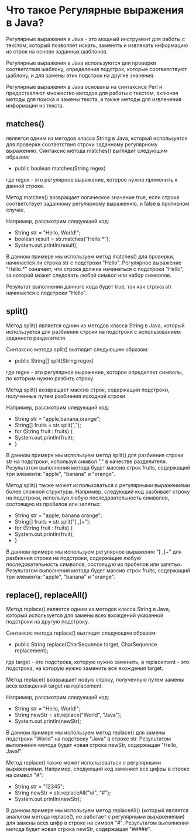 
# Что такое Регулярные выражения в Java?

Регулярные выражения в Java - это мощный инструмент для работы с текстом, который позволяет искать, 
заменять и извлекать информацию из строк на основе заданных шаблонов. 

Регулярные выражения в Java используются для проверки соответствия шаблону, определения подстрок, 
которые соответствуют шаблону, и для замены этих подстрок на другие значения. 

Регулярные выражения в Java основаны на синтаксисе Perl и предоставляют множество методов для работы с текстом, 
включая методы для поиска и замены текста, а также методы для извлечения информации из текста.

## matches() 

является одним из методов класса String в Java, который используется для проверки соответствия строки заданному регулярному выражению.
Синтаксис метода matches() выглядит следующим образом:

- public boolean matches(String regex)

где regex - это регулярное выражение, которое нужно применить к данной строке.

Метод matches() возвращает логическое значение true, если строка соответствует заданному регулярному выражению, и false в противном случае.

Например, рассмотрим следующий код:

 - String str = "Hello, World!";
- boolean result = str.matches("Hello.*");
- System.out.println(result);

В данном примере мы используем метод matches() для проверки, начинается ли строка str с подстроки "Hello". Регулярное выражение "Hello.*" означает, что строка должна начинаться с подстроки "Hello", за которой может следовать любой символ или набор символов.

Результат выполнения данного кода будет true, так как строка str начинается с подстроки "Hello".


## split()

Метод split() является одним из методов класса String в Java, который используется для разбиения строки на подстроки с использованием заданного разделителя.

Синтаксис метода split() выглядит следующим образом:

- public String[] split(String regex)

где regex - это регулярное выражение, которое определяет символы, по которым нужно разбить строку.

Метод split() возвращает массив строк, содержащий подстроки, полученные путем разбиения исходной строки.

Например, рассмотрим следующий код:

- String str = "apple,banana,orange";
- String[] fruits = str.split(",");
- for (String fruit : fruits) {
- System.out.println(fruit);
- }


В данном примере мы используем метод split() для разбиения строки str на подстроки, используя символ "," в качестве разделителя. Результатом выполнения метода будет массив строк fruits, содержащий три элемента: "apple", "banana" и "orange".

Метод split() также может использоваться с регулярными выражениями более сложной структуры. Например, следующий код разбивает строку на подстроки, используя любую последовательность символов, состоящую из пробелов или запятых:

- String str = "apple, banana orange";
- String[] fruits = str.split("[ ,]+");
- for (String fruit : fruits) {
- System.out.println(fruit);
- }

В данном примере мы используем регулярное выражение "[ ,]+" для разбиения строки на подстроки, содержащие любую последовательность символов, состоящую из пробелов или запятых. Результатом выполнения метода будет массив строк fruits, содержащий три элемента: "apple", "banana" и "orange".

 
## replace(),  replaceAll()

Метод replace() является одним из методов класса String в Java, который используется для замены всех вхождений указанной подстроки на другую подстроку.

Синтаксис метода replace() выглядит следующим образом:
 

- public String replace(CharSequence target, CharSequence replacement);


где target - это подстрока, которую нужно заменить, а replacement - это подстрока, на которую нужно заменить все вхождения target.

Метод replace() возвращает новую строку, полученную путем замены всех вхождений target на replacement.

Например, рассмотрим следующий код:

- String str = "Hello, World!";
- String newStr = str.replace("World", "Java");
- System.out.println(newStr);

В данном примере мы используем метод replace() для замены подстроки "World" на подстроку "Java" в строке str. Результатом выполнения метода будет новая строка newStr, содержащая "Hello, Java!".

Метод replace() также может использоваться с регулярными выражениями. Например, следующий код заменяет все цифры в строке на символ "#":

- String str = "12345";
- String newStr = str.replaceAll("\\d", "#");
- System.out.println(newStr);

В данном примере мы используем метод replaceAll() (который является аналогом метода replace(), но работает с регулярными выражениями) для замены всех цифр в строке на символ "#". Результатом выполнения метода будет новая строка newStr, содержащая "#####".